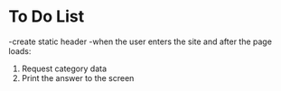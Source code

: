 # To Do List

-create static header
-when the user enters the site and after the page loads:

1. Request category data
2. Print the answer to the screen
